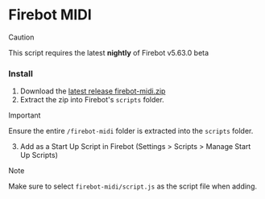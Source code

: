 # Firebot MIDI
> [!CAUTION]
> This script requires the latest **nightly** of Firebot v5.63.0 beta

### Install
1. Download the [latest release firebot-midi.zip](https://github.com/ebiggz/firebot-script-midi/releases)
2. Extract the zip into Firebot's `scripts` folder. 
> [!IMPORTANT]
> Ensure the entire `/firebot-midi` folder is extracted into the `scripts` folder.
3. Add as a Start Up Script in Firebot (Settings > Scripts > Manage Start Up Scripts)
> [!NOTE]
> Make sure to select `firebot-midi/script.js` as the script file when adding.
